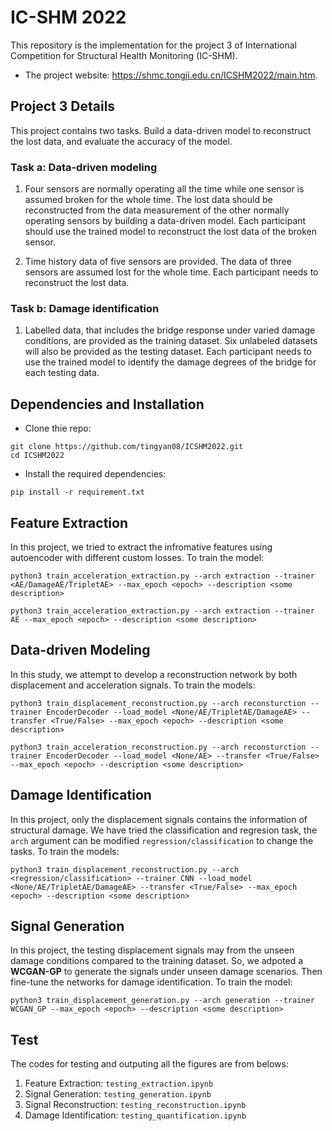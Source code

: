 # IC-SHM 2022
This repository is the implementation for the project 3 of International Competition for Structural Health Monitoring (IC-SHM). 
* The project website: https://shmc.tongji.edu.cn/ICSHM2022/main.htm.

## Project 3 Details

This project contains two tasks. Build a data-driven model to reconstruct the lost data, and evaluate the accuracy of the model.

### Task a: Data-driven modeling
1. Four sensors are normally operating all the time while one sensor is assumed broken for the whole time. The lost data should be reconstructed from the data measurement of the other normally operating sensors by building a data-driven model. Each participant should use the trained model to reconstruct the lost data of the broken sensor.

2. Time history data of five sensors are provided. The data of three sensors are assumed lost for the whole time. Each participant needs to reconstruct the lost data.


### Task b: Damage identification

1. Labelled data, that includes the bridge response under varied damage conditions, are provided as the training dataset. Six unlabeled datasets will also be provided as the testing dataset. Each participant needs to use the trained model to identify the damage degrees of the bridge for each testing data.


## Dependencies and Installation
* Clone thie repo:
```
git clone https://github.com/tingyan08/ICSHM2022.git
cd ICSHM2022
```

* Install the required dependencies:
```
pip install -r requirement.txt

```
## Feature Extraction
In this project, we tried to extract the infromative features using autoencoder with different custom losses. To train the model:
```
python3 train_acceleration_extraction.py --arch extraction --trainer <AE/DamageAE/TripletAE> --max_epoch <epoch> --description <some description>
```

```
python3 train_acceleration_extraction.py --arch extraction --trainer AE --max_epoch <epoch> --description <some description>
```


## Data-driven Modeling

In this study, we attempt to develop a reconstruction network by both displacement and acceleration signals. To train the models:

```
python3 train_displacement_reconstruction.py --arch reconsturction --trainer EncoderDecoder --load_model <None/AE/TripletAE/DamageAE> --transfer <True/False> --max_epoch <epoch> --description <some description>
```

```
python3 train_acceleration_reconstruction.py --arch reconsturction --trainer EncoderDecoder --load_model <None/AE> --transfer <True/False> --max_epoch <epoch> --description <some description>
```

## Damage Identification

In this project, only the displacement signals contains the information of structural damage. We have tried the classification and regresion task, the `arch` argument can be modified `regression/classification` to change the tasks. To train the models:

```
python3 train_displacement_reconstruction.py --arch <regression/classification> --trainer CNN --load_model <None/AE/TripletAE/DamageAE> --transfer <True/False> --max_epoch <epoch> --description <some description>
```

## Signal Generation
In this project, the testing displacement signals may from the unseen damage conditions compared to the training dataset. So, we adpoted a __WCGAN-GP__ to generate the signals under unseen damage scenarios. Then fine-tune the networks for damage identification. To train the model:

```
python3 train_displacement_generation.py --arch generation --trainer WCGAN_GP --max_epoch <epoch> --description <some description>
```

## Test

The codes for testing and outputing all the figures are from belows:

1. Feature Extraction: `testing_extraction.ipynb`
2. Signal Generation: `testing_generation.ipynb`
3. Signal Reconstruction: `testing_reconstruction.ipynb`
4. Damage Identification: `testing_quantification.ipynb`



